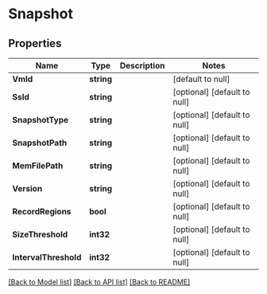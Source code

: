 # Snapshot

## Properties
Name | Type | Description | Notes
------------ | ------------- | ------------- | -------------
**VmId** | **string** |  | [default to null]
**SsId** | **string** |  | [optional] [default to null]
**SnapshotType** | **string** |  | [optional] [default to null]
**SnapshotPath** | **string** |  | [optional] [default to null]
**MemFilePath** | **string** |  | [optional] [default to null]
**Version** | **string** |  | [optional] [default to null]
**RecordRegions** | **bool** |  | [optional] [default to null]
**SizeThreshold** | **int32** |  | [optional] [default to null]
**IntervalThreshold** | **int32** |  | [optional] [default to null]

[[Back to Model list]](../README.md#documentation-for-models) [[Back to API list]](../README.md#documentation-for-api-endpoints) [[Back to README]](../README.md)


